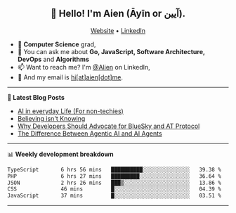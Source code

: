 <h2 align="center">👋 Hello! I'm Aien (Āyīn or آیین).</h2>
<p align="center">
  <a href="https://www.aien.me">Website</a> •
  <a href="https://www.linkedin.com/in/aiensaidi/">LinkedIn</a>
</p>


- 🌱 **Computer Science** grad,
- 💬 You can ask me about **Go, JavaScript, Software Architecture, DevOps** and **Algorithms**
- 📫 Want to reach me? I'm [@Alien](https://www.linkedin.com/in/aiensaidi/) on LinkedIn,
- 📧 And my email is [hi[at]aien[dot]me](mailto:hi@aien.me).

-------

**📝 Latest Blog Posts**

<!-- BLOG-POST-LIST:START -->
- [AI in everyday Life (For non-techies)](https://aien.me/ai-in-everyday-life-for-non-techies/)
- [Believing isn't Knowing](https://aien.me/believing-isnt-knowing/)
- [Why Developers Should Advocate for BlueSky and AT Protocol](https://aien.me/why-developers-should-advocate-for-bluesky-and-at-protocol/)
- [The Difference Between Agentic AI and AI Agents](https://aien.me/the-difference-between-agentic-ai-and-ai-agents/)
<!-- BLOG-POST-LIST:END -->

-------

📊 **Weekly development breakdown**
<!--START_SECTION:waka-->

```txt
TypeScript       6 hrs 56 mins   ██████████░░░░░░░░░░░░░░░   39.38 %
PHP              6 hrs 27 mins   █████████░░░░░░░░░░░░░░░░   36.64 %
JSON             2 hrs 26 mins   ███▒░░░░░░░░░░░░░░░░░░░░░   13.86 %
CSS              46 mins         █░░░░░░░░░░░░░░░░░░░░░░░░   04.39 %
JavaScript       37 mins         █░░░░░░░░░░░░░░░░░░░░░░░░   03.51 %
```

<!--END_SECTION:waka-->

-------
